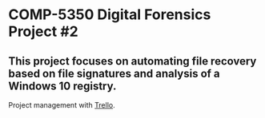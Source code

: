 # COMP-5350 Digital Forensics Project #2 #
## This project focuses on automating file recovery based on file signatures and analysis of a Windows 10 registry. ##
Project management with [Trello](https://trello.com/b/Q8ZoL3eN/project-2). 
